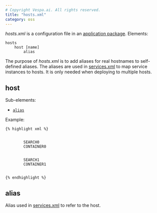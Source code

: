 ```yaml
---
# Copyright Vespa.ai. All rights reserved.
title: "hosts.xml"
category: oss
---
```


*hosts.xml* is a configuration file in an
[application package](../application-packages.html). Elements:

```
hosts
    host [name]
        alias
```

The purpose of *hosts.xml* is to add aliases for real hostnames to self-defined aliases.
The aliases are used in [services.xml](services.html) to map service instances to hosts.
It is only needed when deploying to multiple hosts.

## host

Sub-elements:
* [`alias`](#alias)

Example:

```
{% highlight xml %}


        SEARCH0
        CONTAINER0


        SEARCH1
        CONTAINER1


{% endhighlight %}
```

## alias

Alias used in [services.xml](services.html) to refer to the host.
